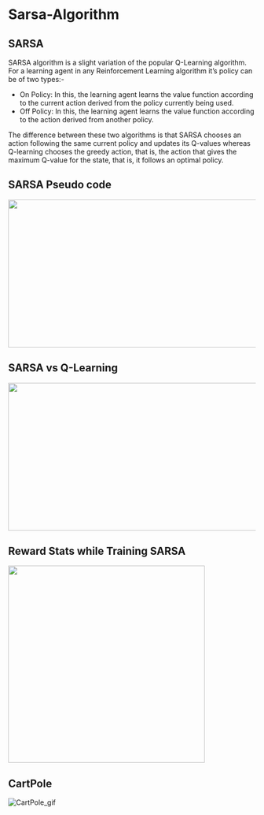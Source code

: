 # Sarsa-Algorithm

## SARSA
SARSA algorithm is a slight variation of the popular Q-Learning algorithm. For a learning agent in any Reinforcement Learning algorithm it’s policy can be of two types:- 

- On Policy: In this, the learning agent learns the value function according to the current action derived from the policy currently being used.
- Off Policy: In this, the learning agent learns the value function according to the action derived from another policy.

The difference between these two algorithms is that SARSA chooses an action following the same current policy and updates its Q-values whereas Q-learning chooses the greedy action, that is, the action that gives the maximum Q-value for the state, that is, it follows an optimal policy.

## SARSA Pseudo code

<img src="https://github.com/BhanuPrakashPebbeti/Sarsa-Algorithm/blob/main/assets/sarsa.png" width="600" height="300">

## SARSA vs Q-Learning

<img src="https://github.com/BhanuPrakashPebbeti/Sarsa-Algorithm/blob/main/assets/sarsa%20vs%20q.jpg" width="600" height="300">

## Reward Stats while Training SARSA

<img src="https://github.com/BhanuPrakashPebbeti/Sarsa-Algorithm/blob/main/sarsa/Statistics.png" width="400" height="400">

## CartPole 
![CartPole_gif](https://github.com/BhanuPrakashPebbeti/Sarsa-Algorithm/blob/main/assets/CartPole.gif)

